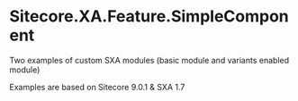 # Sitecore.XA.Feature.SimpleComponent
Two examples of custom SXA modules (basic module and variants enabled module)

Examples are based on Sitecore 9.0.1 & SXA 1.7
